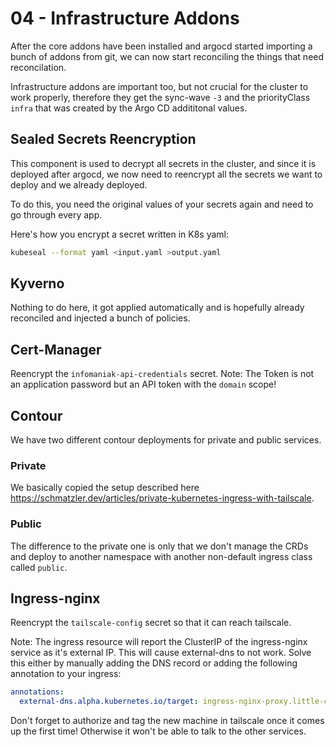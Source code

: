 # 04 - Infrastructure Addons

After the core addons have been installed and argocd started importing a bunch of addons from git, we can now start reconciling the things that need reconcilation.

Infrastructure addons are important too, but not crucial for the cluster to work properly, therefore they get the sync-wave `-3` and the priorityClass `infra` that was created by the Argo CD addititonal values.

## Sealed Secrets Reencryption

This component is used to decrypt all secrets in the cluster, and since it is deployed after argocd, we now need to reencrypt all the secrets we want to deploy and we already deployed.

To do this, you need the original values of your secrets again and need to go through every app.

Here's how you encrypt a secret written in K8s yaml:

```bash
kubeseal --format yaml <input.yaml >output.yaml
```

## Kyverno

Nothing to do here, it got applied automatically and is hopefully already reconciled and injected a bunch of policies.

## Cert-Manager

Reencrypt the `infomaniak-api-credentials` secret.
Note: The Token is not an application password but an API token with the `domain` scope!

## Contour

We have two different contour deployments for private and public services.

### Private

We basically copied the setup described here <https://schmatzler.dev/articles/private-kubernetes-ingress-with-tailscale>.

### Public

The difference to the private one is only that we don't manage the CRDs and deploy to another namespace with another non-default ingress class called `public`.

## Ingress-nginx

Reencrypt the `tailscale-config` secret so that it can reach tailscale.

Note: The ingress resource will report the ClusterIP of the ingress-nginx service as it's external IP. This will cause external-dns to not work. Solve this either by manually adding the DNS record or adding the following annotation to your ingress:

```yaml
annotations:
  external-dns.alpha.kubernetes.io/target: ingress-nginx-proxy.little-cloud.ts.net
```

Don't forget to authorize and tag the new machine in tailscale once it comes up the first time! Otherwise it won't be able to talk to the other services.
